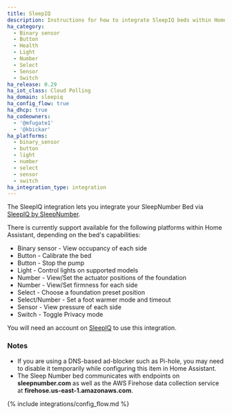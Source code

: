 ```yaml
---
title: SleepIQ
description: Instructions for how to integrate SleepIQ beds within Home Assistant.
ha_category:
  - Binary sensor
  - Button
  - Health
  - Light
  - Number
  - Select
  - Sensor
  - Switch
ha_release: 0.29
ha_iot_class: Cloud Polling
ha_domain: sleepiq
ha_config_flow: true
ha_dhcp: true
ha_codeowners:
  - '@mfugate1'
  - '@kbickar'
ha_platforms:
  - binary_sensor
  - button
  - light
  - number
  - select
  - sensor
  - switch
ha_integration_type: integration
---
```


The SleepIQ integration lets you integrate your SleepNumber Bed via [SleepIQ by SleepNumber](https://www.sleepnumber.com/pages/sleepiq-sleep-tracker).

There is currently support available for the following platforms within Home Assistant, depending on the bed's capabilities:

- Binary sensor - View occupancy of each side
- Button - Calibrate the bed
- Button - Stop the pump
- Light - Control lights on supported models
- Number - View/Set the actuator positions of the foundation
- Number - View/Set firmness for each side
- Select - Choose a foundation preset position
- Select/Number - Set a foot warmer mode and timeout
- Sensor - View pressure of each side
- Switch - Toggle Privacy mode

You will need an account on [SleepIQ](https://sleepiq.sleepnumber.com/) to use this integration.

### Notes

- If you are using a DNS-based ad-blocker such as Pi-hole, you may need to disable it temporarily while configuring this item in Home Assistant.
- The Sleep Number bed communicates with endpoints on **sleepnumber.com** as well as the AWS Firehose data collection service at **firehose.us-east-1.amazonaws.com**.

{% include integrations/config_flow.md %}

